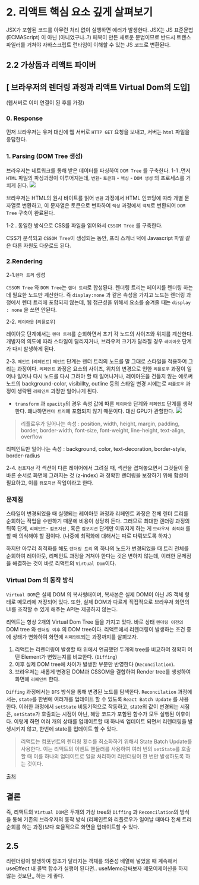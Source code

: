 # 2. 리액트 핵심 요소 깊게 살펴보기


JSX가 포함된 코드를 아무런 처리 없이 실행하면 에러가 발생한다. JSX는 JS 표준문법 (ECMAScript) 이 아닌 (아니었구나..?) 페북이 만든 새로운 문법이므로 반드시 트랜스파일러를 거쳐야 자바스크립트 런타임이 이해할 수 있는 JS 코드로 변환된다.




## 2.2 가상돔과 리액트 파이버 
## [ 브라우저의 렌더링 과정과 리액트 Virtual Dom의 도입]

(웹서버로 이미 연결이 된 후를 가정)
### 0. Response
먼저 브라우저는 유저 대신에 웹 서버로 `HTTP GET` 요청을 보내고, 서버는 `html` 파일을 응답한다.

### 1. Parsing (DOM Tree 생성)


브라우저는 네트워크를 통해 받은 데이터를 파싱하여 `DOM Tree` 를 구축한다. 
1-1 .먼저 `HTML` 파일의 파싱과정이 이루어지는데, `변환`- `토큰화` - `렉싱` - `DOM 생성` 의 프로세스를 거치게 된다. 
![](https://velog.velcdn.com/images/rmdnps10/post/5dee1e5c-423e-4a88-be81-3dc8f2d82431/image.png)

브라우저는 HTML의 원시 바이트를 읽어 `변환` 과정에서  HTML 인코딩에 따라 개별 문자열로 변환하고, 이 문자열은 토큰으로 변화하여 `렉싱` 과정에서 `객체`로 변환되어 `DOM Tree` 구축이 완료된다.





1-2 . 동일한 방식으로 CSS를 파일을 읽어와서 `CSSOM Tree` 를 구축한다.

CSS가 분석되고 `CSSOM Tree`이 생성되는 동안, 프리 스캐너 덕에 Javascript 파일 같은 다른 자원도 다운로드 된다.  


### 2.Rendering 

2-1.`렌더 트리` 생성

`CSSOM Tree` 와 `DOM Tree`는 `렌더 트리`로 합성된다. 렌더링 트리는 페이지를 렌더링 하는데 필요한 노드만 계산한다. 즉 `display:none` 과 같은 속성을 가지고 노드는 렌더링 과정에서 렌더 트리에 포함되지 않는데, 웹 접근성을 위해서 요소를 숨겨줄 때는 `display : none` 을 쓰면 안된다. 


2-2. `레이아웃`  (`리플로우`) 

레이아웃 단계에서는 `렌더 트리`를 순회하면서 초기 각 노드의 사이즈와 위치를 계산한다.
개발자의 의도에 따라 스타일이 달리지거나, 브라우저 크기가 달라질 경우 `레이아웃` 단계가 다시 발생하게 된다.

2-3. `페인트` (`리페인트`)
`페인트` 단계는 렌더 트리의 노드를 말 그대로 스타일을 적용하여 그리는 과정이다.
`리페인트` 과정은 요소의 사이즈, 위치의 변경으로 인한 `리플로우` 과정이 일어나 일어나 다시 노드를 다시 그려야 할 때 일어나거나, 레이아웃을 건들지 않는 예로써 노드의 background-color, visibillty, outline 등의 스타일 변경 시에는로 `리플로우` 과정이 생략된 `리페인트` 과정만 일어나게 된다.

- `transform` 과 `opacity`의 경우 속성 값에 따른 `레이아웃` 단계와 `리페인트` 단계를 생략한다. 왜냐하면`렌더 트리`에 포함되지 않기 때문이다. 대신 GPU가 관할한다.
![](https://velog.velcdn.com/images/rmdnps10/post/f6a4e54f-1f21-4ec2-b5da-92a8293dab2d/image.png)

> 리플로우가 일어나는 속성 : position, width, height, margin, padding, border, border-width, font-size, font-weight, line-height, text-align, overflow



리페인트만 일어나는 속성 : background, color, text-decoration, border-style, border-radius

2-4. `컴포지션`
각 섹션이 다른 레이어에서 그려질 때, 섹션을 겹쳐놓으면서 그것들이 올바른 순서로 화면에 그려지는 것 (z-index) 과 정확한 렌더링을 보장하기 위해 합성이 필요하고, 이를 `컴포지션` 작업이라고 한다.

### 문제점 

스타일이 변경되었을 때 실행되는 레이아웃 과정과 리페인트 과정은 전체 렌더 트리를 순회하는 작업을 수반하기 때문에 비용이 상당히 든다. 그러므로 최대한 렌더링 과정의 뒤쪽 단계, `리페인트`- `컴포지션` , 혹은 `컴포지션` 단계만 이뤄지게 하는 게 `브라우저 최적화` 를 할 때 의식해야 할 점이다. (나중에 최적화에 대해서는 따로 다뤄보도록 하자.)

하지만 아무리 최적화를 해도 `렌더링 트리` 의 하나의 노드가 변경되었을 때 트리 전체를 순회하여 레이아웃, 리페인트 과정을 거쳐야 한다는 것은 변하지 않는데, 이러한 문제점을 해결하는 것이 바로 리액트의 `Virtual Dom`이다.





### Virtual Dom 의 동작 방식

`Virtual DOM`은 실제 DOM 의 복사형태이며, 복사본은 실제 DOM이 아닌 JS 객체 형태로 메모리에 저장되어 있다. 또한, 실제 DOM과 다르게 직접적으로 브라우저 화면의 UI를 조작할 수 있게 해주는 API는 제공하지 않는다. 

리액트는 항상 2개의 Virtual Dom Tree 들을 가지고 있다. 바로 상태 `렌더링 이전의` DOM tree 와 `렌더링 이후` 의 DOM tree이다. 리액트에서 리렌더링이 발생하는 조건 중에 상태가 변화하여 화면에 `리페인트`되는 과정까지를 살펴보자.


1. 리액트는 리렌더링이 발생할 때 위에서 언급했던 두개의 tree를 비교하여 정확히 어떤 Element가 변했는지를 비교한다. (`Diffing`)
2. 이후 실제 DOM tree에 차이가 발생한 부분만 반영한다 (`Reconcilation`). 
3. 브라우저는 새롭게 변경된 DOM과 CSSOM을 결합하여 Render tree를 생성하여 화면에 `리페인트` 한다. 

`Diffing` 과정에서는  `DFS` 방식을 통해 변경된 노드를 탐색한다.
`Reconcilation` 과정에서는, `state`를 한번에 여러개를 업데이트 할 수 있도록 `React Batch Update` 를 사용한다. 이러한 과정에서 `setState`  비동기적으로 작동하고,  state의 값이 변경되는 시점은, `setState`가 호출되는 시점이 아닌, 해당 코드가 포함된 함수가 모두 실행된 이후이다. 이렇게 하면 여러 개의 상태를 업데이트할 때 하나씩 업데이트 되면서 리렌더링을 발생시키지 않고, 한번에 state를 업데이트 할 수 있다.

> 리액트는 컴포넌트의 렌더링 횟수를 최소화하기 위해서 State Batch Update를 사용한다. 이는 리액트의 이벤트 핸들러를 사용하여 여러 번의 `setState`를 호출할 때 이를 하나의 업데이트로 일괄 처리하여 리렌더링이 한 번만 발생하도록 하는 것이다. 

[출처](https://sunho-doing.tistory.com/entry/Reactjs-useState%EC%9D%98-%ED%8A%B9%EC%A7%95State-Batch-Update-%EB%B9%84%EB%8F%99%EA%B8%B0)


## 결론

즉, 리액트의 `Virtual DOM`은 두개의 가상 tree와 `Diffing` 과 `Reconcilation`의 방식을 통해 기존의 브라우저의 동작 방식 (리페인트와 리플로우가 일어날 때마다 전체 트리 순회를 하는 과정)보다 효율적으로 화면을 업데이트할 수 있다. 


## 2.5 

리렌더링이 발생하여 참조가 달라지는 객체를 의존성 배열에 넣었을 때 계속해서 useEffect 내 콜백 함수가 실행이 된다면.. useMemo감싸보자
메모이제이션을 하지 않는 것보단,, 하는 게 좋다.




